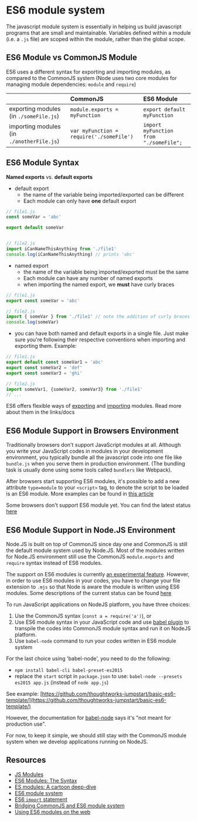 # ES6 module system

The javascript module system is essentially in helping us build javascript programs that are small and maintainable. Variables defined within a module \(i.e. a `.js` file\) are scoped within the module, rather than the global scope.

## ES6 Module vs CommonJS Module

ES6 uses a different syntax for exporting and importing modules, as compared to the CommonJS system \(Node uses two core modules for managing module dependencies: `module` and `require`\)

|                                             | CommonJS                                 | ES6 Module                             |
| :------------------------------------------ | :--------------------------------------- | :------------------------------------- |
| exporting modules \(in `./someFile.js`\)    | `module.exports = myFunction`            | `export default myFunction`            |
| importing modules \(in `./anotherFile.js`\) | `var myFunction = require('./someFile')` | `import myFunction from "./someFile";` |

## ES6 Module Syntax

**Named exports** vs. **default exports**

* default export
  * the name of the variable being imported/exported can be different
  * Each module can only have **one** default export

```javascript
// file1.js
const someVar = 'abc'

export default someVar


// file2.js
import iCanNameThisAnything from './file1'
console.log(iCanNameThisAnything) // prints 'abc'
```

* named export
  * the name of the variable being imported/exported must be the same
  * Each module can have any number of named exports
  * when importing the named export, we **must** have curly braces

```javascript
// file1.js
export const someVar = 'abc'

// file2.js
import { someVar } from './file1' // note the addition of curly braces
console.log(someVar)
```

* you can have both named and default exports in a single file. Just make sure you're following their respective conventions when importing and exporting them. Example:

```javascript
// file1.js
export default const someVar1 = 'abc'
export const someVar2 = 'def'
export const someVar3 = 'ghi'

// file2.js
import someVar1, {someVar2, someVar3} from './file1'
// ...
```

ES6 offers flexible ways of [exporting](https://developer.mozilla.org/en-US/docs/Web/JavaScript/Reference/Statements/export) and [importing](https://developer.mozilla.org/en-US/docs/Web/JavaScript/Reference/Statements/import) modules. Read more about them in the links/docs

## ES6 Module Support in Browsers Environment

Traditionally browsers don't support JavaScript modules at all. Although you write your JavaScript codes in modules in your development environment, you typically bundle all the javascript code into one file like `bundle.js` when you serve them in production environment. \(The bundling task is usually done using some tools called `bundlers` like Webpack\).

After browsers start supporting ES6 modules, it's possible to add a new attribute `type=module` to your `<script>` tag, to denote the script to be loaded is an ES6 module. More examples can be found in [this article](https://www.contentful.com/blog/2017/04/04/es6-modules-support-lands-in-browsers-is-it-time-to-rethink-bundling/)

Some browsers don't support ES6 module yet. You can find the latest status [here](https://caniuse.com/#feat=es6-module)

## ES6 Module Support in Node.JS Environment

Node.JS is built on top of CommonJS since day one and CommonJS is still the default module system used by Node.JS. Most of the modules written for Node.JS environment still use the CommonJS `module.exports` and `require` syntax instead of ES6 modules.

The support on ES6 modules is currently [an experimental feature](https://nodejs.org/api/esm.html). However, in order to use ES6 modules in your codes, you have to change your file extension to `.mjs` so that Node is aware the module is written using ES6 modules. Some descriptions of the current status can be found [here](http://2ality.com/2019/04/nodejs-esm-impl.html)

To run JavaScript applications on NodeJS platform, you have three choices:

1. Use the CommonJS syntax \(`const a = require('a')`\), or
2. Use ES6 module syntax in your JavaScript code and use [babel plugin](https://babeljs.io/docs/en/babel-plugin-transform-es2015-modules-commonjs) to transpile the codes into CommonJS module syntax and run it on NodeJS platform.
3. Use `babel-node` command to run your codes written in ES6 module system

For the last choice using 'babel-node', you need to do the following:

   * `npm install babel-cli babel-preset-es2015`
   * replace the `start` script in `package.json` to use: `babel-node --presets es2015 app.js` \(instead of `node app.js`\)

See example: [https://github.com/thoughtworks-jumpstart/basic-es6-template/](https://github.com/thoughtworks-jumpstart/basic-es6-template/)

However, the documentation for [babel-node](https://babeljs.io/docs/en/babel-node) says it's "not meant for production use".

For now, to keep it simple, we should still stay with the CommonJS module system when we develop applications running on NodeJS.

## Resources

* [JS Modules](http://jsmodules.io/)
* [ES6 Modules: The Syntax](http://2ality.com/2014/09/es6-modules-final.html)
* [ES modules: A cartoon deep-dive](https://hacks.mozilla.org/2018/03/es-modules-a-cartoon-deep-dive/)
* [ES6 module system](https://ponyfoo.com/articles/es6-modules-in-depth#the-es6-module-system)
* [ES6 `import` statement](https://developer.mozilla.org/en-US/docs/Web/JavaScript/Reference/Statements/import)
* [Bridging CommonJS and ES6 module system](https://medium.com/web-on-the-edge/es-modules-in-node-today-32cff914e4b)
* [Using ES6 modules on the web](https://developers.google.com/web/fundamentals/primers/modules)

